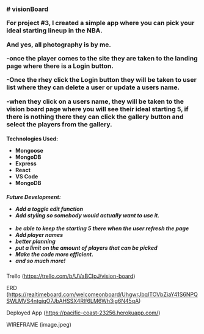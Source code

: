 <h3># visionBoard<br>

For project #3, I created a simple app where you can pick your ideal starting lineup in the NBA. 

And yes, all photography is by me.


-once the player comes to the site they are taken to the landing page where there is a Login button.

-Once the rhey click the Login button they will be taken to user list where they can delete a user or update a users name.

-when they click on a users name, they will be taken to the vision board page where you will see their ideal starting 5, if there is nothing there they can click the gallery button and select the players from the gallery.

</h3>

<h4>
Technologies Used:

<ul>
<li>Mongoose</li>
<li>MongoDB</li>
<li>Express</li>
<li>React</li>
<li>VS Code</li>
<li>MongoDB</li>
</ul>
</h4>

<h5>
Future Development:
<ul>
<li>Add a toggle edit function</li>
<li>Add styling so somebody would actually want to use it.</li>
‪‪<li>be able to keep the starting 5 there when the user refresh the page</li>
<li>Add player names</li>
<li>better planning</li>
<li>put a limit on the amount of players that can be picked</li>
<li>Make the code more efficient.</li>
<li>and so much more!</li>
</ul>
</h5>

Trello (https://trello.com/b/UVaBCIpJ/vision-board)

ERD (https://realtimeboard.com/welcomeonboard/UhgwrJbqITOVbZiaY41S6NPQSWLMVS4ntgjqO7JbAHSSX4Rlf6LM6Wh3ig6N45qA)

Deployed App (https://pacific-coast-23256.herokuapp.com/)

WIREFRAME (image.jpeg)

